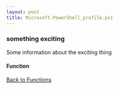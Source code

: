 ```yaml
---
layout: post
title: Microsoft.PowerShell_profile.ps1
---
```


### something exciting

Some information about the exciting thing

#### Function

<script async src="https://gist-it.appspot.com/github.com/BanterBoy/scripts-blog/blob/master/PowerShell/functions/powerShellProfile/Microsoft.PowerShell_profile.ps1" crossorigin="anonymous"></script>

<a href="/menu/_pages/functions.html">Back to Functions</a>
